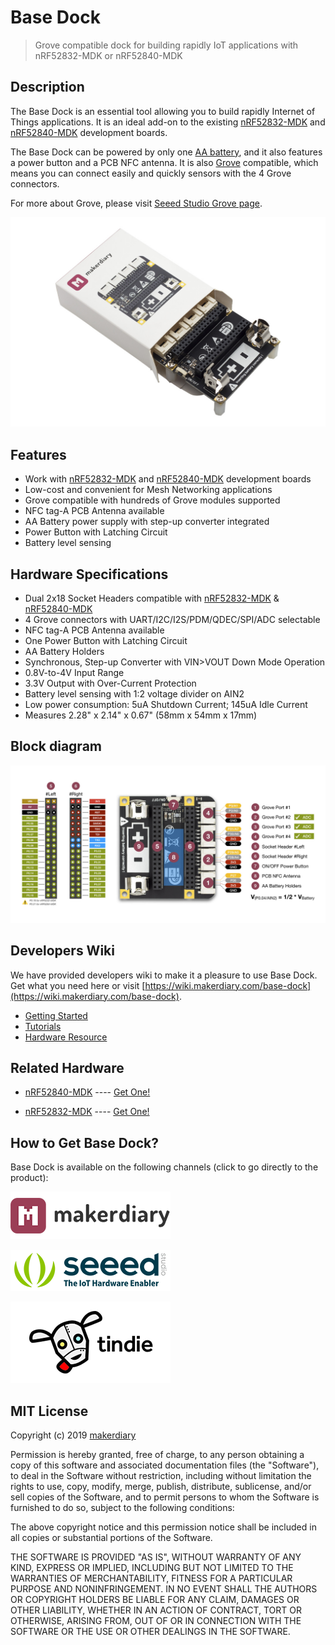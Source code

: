 # Base Dock

> Grove compatible dock for building rapidly IoT applications with nRF52832-MDK or nRF52840-MDK


## Description

The Base Dock is an essential tool allowing you to build rapidly Internet of Things applications. It is an ideal add-on to the existing [nRF52832-MDK](https://wiki.makerdiary.com/nrf52832-mdk/) and [nRF52840-MDK](https://wiki.makerdiary.com/nrf52840-mdk/) development boards.

The Base Dock can be powered by only one [AA battery](http://www.energizer.com/batteries/energizer-ultimate-lithium-batteries), and it also features a power button and a PCB NFC antenna. It is also [Grove](https://www.seeedstudio.com/grove.html) compatible, which means you can connect easily and quickly sensors with the 4 Grove connectors.

For more about Grove, please visit [Seeed Studio Grove page](https://www.seeedstudio.com/grove.html).

![](docs/images/base-dock-unbox.jpg)


## Features

* Work with [nRF52832-MDK](https://wiki.makerdiary.com/nrf52832-mdk/) and [nRF52840-MDK](https://wiki.makerdiary.com/nrf52840-mdk/) development boards
* Low-cost and convenient for Mesh Networking applications
* Grove compatible with hundreds of Grove modules supported
* NFC tag-A PCB Antenna available
* AA Battery power supply with step-up converter integrated
* Power Button with Latching Circuit
* Battery level sensing


## Hardware Specifications

* Dual 2x18 Socket Headers compatible with [nRF52832-MDK](https://wiki.makerdiary.com/nrf52832-mdk/) & [nRF52840-MDK](https://wiki.makerdiary.com/nrf52840-mdk/)
* 4 Grove connectors with UART/I2C/I2S/PDM/QDEC/SPI/ADC selectable
* NFC tag-A PCB Antenna available
* One Power Button with Latching Circuit
* AA Battery Holders
* Synchronous, Step-up Converter with VIN>VOUT Down Mode Operation
* 0.8V-to-4V Input Range
* 3.3V Output with Over-Current Protection
* Battery level sensing with 1:2 voltage divider on AIN2
* Low power consumption: 5uA Shutdown Current; 145uA Idle Current
* Measures 2.28" x 2.14" x 0.67" (58mm x 54mm x 17mm)

## Block diagram

[![](docs/images/base_dock_block_diagram_v1.jpg)](docs/images/base_dock_block_diagram_v1.jpg)

## Developers Wiki

We have provided developers wiki to make it a pleasure to use Base Dock. 
Get what you need here or visit [https://wiki.makerdiary.com/base-dock](https://wiki.makerdiary.com/base-dock).

* [Getting Started](https://wiki.makerdiary.com/base-dock/getting-started)
* [Tutorials](https://wiki.makerdiary.com/base-dock/tutorials)
* [Hardware Resource](https://github.com/makerdiary/base-dock/tree/master/docs/hardware)


## Related Hardware

* [nRF52840-MDK](https://wiki.makerdiary.com/nrf52840-mdk) ---- [Get One!](https://store.makerdiary.com/collections/frontpage/products/nrf52840-mdk-iot-development-kit)

* [nRF52832-MDK](https://wiki.makerdiary.com/nrf52832-mdk) ---- [Get One!](https://store.makerdiary.com/collections/frontpage/products/nrf52832-mdk-iot-micro-development-kit)

## How to Get Base Dock?

Base Dock is available on the following channels (click to go directly to the product):

[![makerdiary store](docs/images/makerdiary-store-logo.png)](https://store.makerdiary.com/collections/frontpage/products/base-dock)

[![SeeedStudio](docs/images/seeed_logo_2018_horizontal.png)](https://www.seeedstudio.com/catalog/product/view/id/2856/s/nRF52840-MDK-Base-Dock-p-2856/)

[![Tindie](docs/images/tindie-logo.png)](https://www.tindie.com/products/Zelin/base-dock-grove-compatible/)

## MIT License

Copyright (c) 2019 [makerdiary](https://makerdiary.com)

Permission is hereby granted, free of charge, to any person obtaining a copy of this software and associated documentation files (the "Software"), to deal in the Software without restriction, including without limitation the rights to use, copy, modify, merge, publish, distribute, sublicense, and/or sell copies of the Software, and to permit persons to whom the Software is furnished to do so, subject to the following conditions:

The above copyright notice and this permission notice shall be included in all copies or substantial portions of the Software.

THE SOFTWARE IS PROVIDED "AS IS", WITHOUT WARRANTY OF ANY KIND, EXPRESS OR IMPLIED, INCLUDING BUT NOT LIMITED TO THE WARRANTIES OF MERCHANTABILITY, FITNESS FOR A PARTICULAR PURPOSE AND NONINFRINGEMENT. IN NO EVENT SHALL THE AUTHORS OR COPYRIGHT HOLDERS BE LIABLE FOR ANY CLAIM, DAMAGES OR OTHER LIABILITY, WHETHER IN AN ACTION OF CONTRACT, TORT OR OTHERWISE, ARISING FROM, OUT OF OR IN CONNECTION WITH THE SOFTWARE OR THE USE OR OTHER DEALINGS IN THE SOFTWARE.